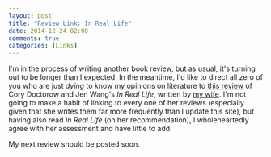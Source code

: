 ```yaml
---
layout: post
title: "Review Link: In Real Life"
date: 2014-12-24 02:00
comments: true
categories: [Links]
---
```


I'm in the process of writing another book review, but as usual, it's turning
out to be longer than I expected. In the meantime, I'd like to direct all zero
of you who are just _dying_ to know my opinions on literature to
[this review](http://shayshortt.com/2014/12/02/in-real-life/) of Cory Doctorow
and Jen Wang's _In Real Life_, written by [my wife](http://shayshortt.com).
I'm not going to make a habit of linking to every one of her reviews (especially
given that she writes them far more frequently than I update this site), but
having also read _In Real Life_ (on her recommendation), I wholeheartedly agree
with her assessment and have little to add.

My next review should be posted soon.
